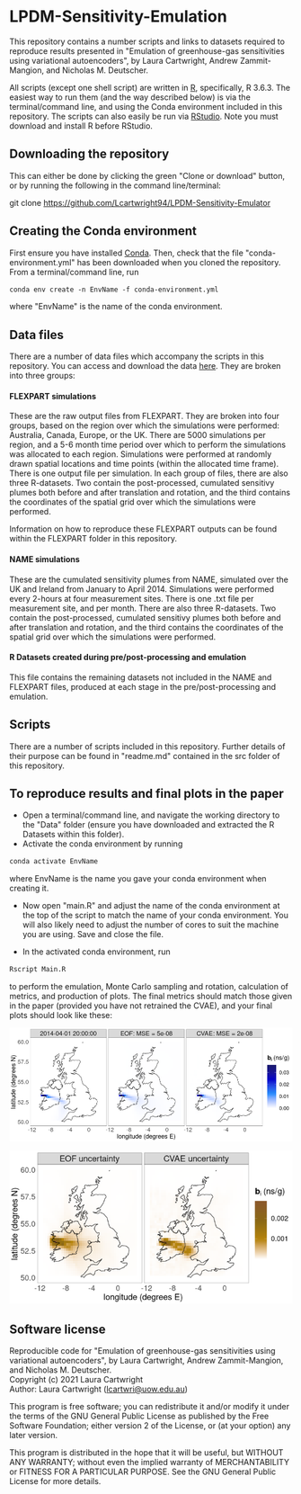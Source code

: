 # LPDM-Sensitivity-Emulation

This repository contains a number scripts and links to datasets required to reproduce results presented in "Emulation of greenhouse-gas sensitivities using variational autoencoders", by Laura Cartwright, Andrew Zammit-Mangion, and Nicholas M. Deutscher.

All scripts (except one shell script) are written in [R](https://www.r-project.org/), specifically, R 3.6.3. The easiest way to run them (and the way described below) is via the terminal/command line, and using the Conda environment included in this repository. The scripts can also easily be run via [RStudio](https://www.rstudio.com/). Note you must download and install R before RStudio.

## Downloading the repository

This can either be done by clicking the green "Clone or download" button, or by running the following in the command line/terminal:

git clone https://github.com/Lcartwright94/LPDM-Sensitivity-Emulator

## Creating the Conda environment

First ensure you have installed [Conda](https://docs.anaconda.com/anaconda/install/index.html). Then, check that the file "conda-environment.yml" has been downloaded when you cloned the repository. From a terminal/command line, run 

```diff
conda env create -n EnvName -f conda-environment.yml 
```

where "EnvName" is the name of the conda environment.

## Data files

There are a number of data files which accompany the scripts in this repository. You can access and download the data [here](https://hpc.niasra.uow.edu.au/ckan/dataset/r-data-lpdm-emulation). They are broken into three groups: 

#### FLEXPART simulations

These are the raw output files from FLEXPART. They are broken into four groups, based on the region over which the simulations were performed: Australia, Canada, Europe, or the UK. There are 5000 simulations per region, and a 5-6 month time period over which to perform the simulations was allocated to each region. Simulations were performed at randomly drawn spatial locations and time points (within the allocated time frame). There is one output file per simulation. In each group of files, there are also three R-datasets. Two contain the post-processed, cumulated sensitivy plumes both before and after translation and rotation, and the third contains the coordinates of the spatial grid over which the simulations were performed. 

Information on how to reproduce these FLEXPART outputs can be found within the FLEXPART folder in this repository. 

#### NAME simulations

These are the cumulated sensitivity plumes from NAME, simulated over the UK and Ireland from January to April 2014. Simulations were performed every 2-hours at four measurement sites. There is one .txt file per measurement site, and per month. There are also three R-datasets. Two contain the post-processed, cumulated sensitivy plumes both before and after translation and rotation, and the third contains the coordinates of the spatial grid over which the simulations were performed.

#### R Datasets created during pre/post-processing and emulation

This file contains the remaining datasets not included in the NAME and FLEXPART files, produced at each stage in the pre/post-processing and emulation.

## Scripts

There are a number of scripts included in this repository. Further details of their purpose can be found in "readme.md" contained in the src folder of this repository. 

## To reproduce results and final plots in the paper

* Open a terminal/command line, and navigate the working directory to the "Data" folder (ensure you have downloaded and extracted the R Datasets within this folder).  
* Activate the conda environment by running 

```diff
conda activate EnvName
```

where EnvName is the name you gave your conda environment when creating it. 

* Now open "main.R" and adjust the name of the conda environment at the top of the script to match the name of your conda environment. You will also likely need to adjust the number of cores to suit the machine you are using. Save and close the file.  

* In the activated conda environment, run 

```diff
Rscript Main.R
```

to perform the emulation, Monte Carlo sampling and rotation, calculation of metrics, and production of plots. The final metrics should match those given in the paper (provided you have not retrained the CVAE), and your final plots should look like these:

<a rel="results" href="https://github.com/Lcartwright94/LPDM-Sensitivity-Emulation/blob/main/IMG/facet-503.png"><img alt="Results plot" style="border-width:0" src="https://github.com/Lcartwright94/LPDM-Sensitivity-Emulation/blob/main/IMG/facet-503.png" /></a>

<a rel="results" href="https://github.com/Lcartwright94/LPDM-Sensitivity-Emulation/blob/main/IMG/facet-503-uncertainty.png"><img alt="Results plot" style="border-width:0" src="https://github.com/Lcartwright94/LPDM-Sensitivity-Emulation/blob/main/IMG/facet-503-uncertainty.png" /></a>



## Software license

Reproducible code for "Emulation of greenhouse-gas sensitivities using variational autoencoders", by Laura Cartwright, Andrew Zammit-Mangion, and Nicholas M. Deutscher.  
Copyright (c) 2021 Laura Cartwright  
Author: Laura Cartwright (lcartwri@uow.edu.au)

This program is free software; you can redistribute it and/or modify it under the terms of the GNU General Public License as published by the Free Software Foundation; either version 2 of the License, or (at your option) any later version.

This program is distributed in the hope that it will be useful, but WITHOUT ANY WARRANTY; without even the implied warranty of MERCHANTABILITY or FITNESS FOR A PARTICULAR PURPOSE.  See the GNU General Public License for more details.
